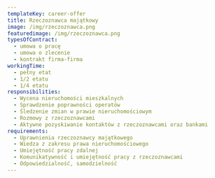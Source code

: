 ```yaml
---
templateKey: career-offer
title: Rzeczoznawca majątkowy
image: /img/rzeczoznawca.png
featuredimage: /img/rzeczoznawca.png
typesOfContract:
  - umowa o pracę
  - umowa o zlecenie
  - kontrakt firma-firma
workingTime:
  - pełny etat
  - 1/2 etatu
  - 1/4 etatu
responsibilities:
  - Wycena nieruchomości mieszkalnych
  - Sprawdzenie poprawności operatów
  - Śledzenie zmian w prawie nieruchomościowym
  - Rozmowy z rzeczoznawcami
  - Aktywne pozyskiwanie kontaktów z rzeczoznawcami oraz bankami
requirements:
  - Uprawnienia rzeczoznawcy majątkowego
  - Wiedza z zakresu prawa nieruchomościowego
  - Umiejętność pracy zdalnej
  - Komunikatywność i umiejętność pracy z rzeczoznawcami
  - Odpowiedzialność, samodzielność
---
```

